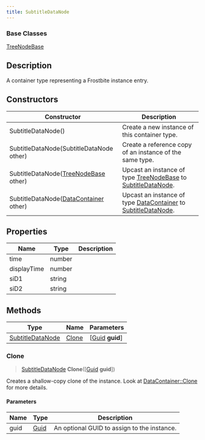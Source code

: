 ```yaml
---
title: SubtitleDataNode
---
```

### Base Classes

[TreeNodeBase](/vext/ref/fb/treenodebase/)

## Description

A container type representing a Frostbite instance entry.

## Constructors

| Constructor                                                                 | Description                                                                                                             |
| --------------------------------------------------------------------------- | ----------------------------------------------------------------------------------------------------------------------- |
| SubtitleDataNode()                                                          | Create a new instance of this container type.                                                                           |
| SubtitleDataNode(SubtitleDataNode other)                                    | Create a reference copy of an instance of the same type.                                                                |
| SubtitleDataNode([TreeNodeBase](/vext/ref/fb/treenodebase/) other)                        | Upcast an instance of type [TreeNodeBase](/vext/ref/fb/treenodebase/) to [SubtitleDataNode](/vext/ref/fb/subtitledatanode/).                        |
| SubtitleDataNode([DataContainer](/vext/ref/shared/class/datacontainer) other) | Upcast an instance of type [DataContainer](/vext/ref/shared/class/datacontainer) to [SubtitleDataNode](/vext/ref/fb/subtitledatanode/). |

## Properties

| Name        | Type   | Description |
| ----------- | ------ | ----------- |
| time        | number |             |
| displayTime | number |             |
| siD1        | string |             |
| siD2        | string |             |

## Methods

| Type                                 | Name            | Parameters                                     |
| ------------------------------------ | --------------- | ---------------------------------------------- |
| [SubtitleDataNode](/vext/ref/fb/subtitledatanode/) | [Clone](#clone) | \[[Guid](/vext/ref/shared/class/guid) **guid**\] |

### Clone

> [SubtitleDataNode](/vext/ref/fb/subtitledatanode/) **Clone**(\[[Guid](/vext/ref/shared/class/guid) **guid**\])

Creates a shallow-copy clone of the instance. Look at [DataContainer::Clone](/vext/ref/shared/class/datacontainer#clone) for more details.

#### Parameters

| Name | Type         | Description                                 |
| ---- | ------------ | ------------------------------------------- |
| guid | [Guid](/vext/ref/shared/class/guid/) | An optional GUID to assign to the instance. |
